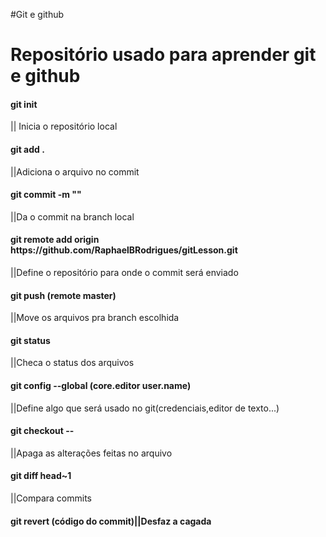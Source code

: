 #Git e github
<h1>Repositório usado para aprender git e github</h1>

<h4>git init</h4> || Inicia o repositório local</br>
<h4>git add .</h4>||Adiciona o arquivo no commit </br>
<h4>git commit -m ""</h4>||Da o commit na branch local</br>
<h4>git remote add origin https://github.com/RaphaelBRodrigues/gitLesson.git </h4>||Define o repositório para onde o commit será enviado</br>
<h4>git push (remote master)</h4>||Move os arquivos pra branch escolhida</br>
<h4>git status </h4>||Checa o status dos arquivos</br>
<h4>git config --global (core.editor user.name)</h4>||Define algo que será usado no git(credenciais,editor de texto...)</br>
<h4>git checkout --</h4>||Apaga as alterações feitas no arquivo</br>
<h4>git diff head~1</h4>||Compara commits</br>
<h4>git revert (código do commit)||Desfaz a cagada
